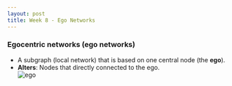 ```yaml
---
layout: post
title: Week 8 - Ego Networks
---
```


### Egocentric networks (ego networks)
* A subgraph (local network) that is based on one central node (the **ego**).
* **Alters**: Nodes that directly connected to the ego.   
![ego](https://commons.wikimedia.org/wiki/File:Egocentric_Network.png)